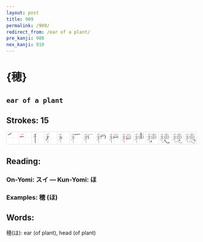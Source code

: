 ```yaml
---
layout: post
title: 909
permalink: /909/
redirect_from: /ear of a plant/
pre_kanji: 908
nex_kanji: 910
---
```


# {穂}

## `ear of a plant`

## Strokes: 15

<div class="stroke"><img src="../images/E7A982.png" /></div>

## Reading:

### On-Yomi: スイ &mdash; Kun-Yomi: ほ

### Examples: 穂 (ほ)

## Words:

穂(ほ): ear (of plant), head (of plant)
